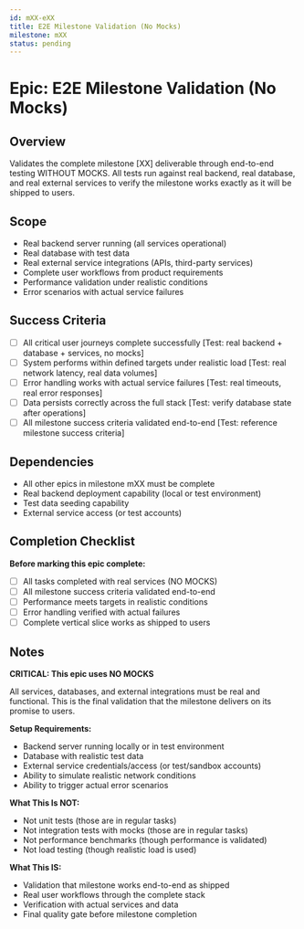 ```yaml
---
id: mXX-eXX
title: E2E Milestone Validation (No Mocks)
milestone: mXX
status: pending
---
```


# Epic: E2E Milestone Validation (No Mocks)

## Overview
Validates the complete milestone [XX] deliverable through end-to-end testing WITHOUT MOCKS. All tests run against real backend, real database, and real external services to verify the milestone works exactly as it will be shipped to users.

## Scope
- Real backend server running (all services operational)
- Real database with test data
- Real external service integrations (APIs, third-party services)
- Complete user workflows from product requirements
- Performance validation under realistic conditions
- Error scenarios with actual service failures

## Success Criteria
- [ ] All critical user journeys complete successfully [Test: real backend + database + services, no mocks]
- [ ] System performs within defined targets under realistic load [Test: real network latency, real data volumes]
- [ ] Error handling works with actual service failures [Test: real timeouts, real error responses]
- [ ] Data persists correctly across the full stack [Test: verify database state after operations]
- [ ] All milestone success criteria validated end-to-end [Test: reference milestone success criteria]

## Dependencies
- All other epics in milestone mXX must be complete
- Real backend deployment capability (local or test environment)
- Test data seeding capability
- External service access (or test accounts)

## Completion Checklist
**Before marking this epic complete:**
- [ ] All tasks completed with real services (NO MOCKS)
- [ ] All milestone success criteria validated end-to-end
- [ ] Performance meets targets in realistic conditions
- [ ] Error handling verified with actual failures
- [ ] Complete vertical slice works as shipped to users

## Notes
**CRITICAL: This epic uses NO MOCKS**

All services, databases, and external integrations must be real and functional. This is the final validation that the milestone delivers on its promise to users.

**Setup Requirements:**
- Backend server running locally or in test environment
- Database with realistic test data
- External service credentials/access (or test/sandbox accounts)
- Ability to simulate realistic network conditions
- Ability to trigger actual error scenarios

**What This Is NOT:**
- Not unit tests (those are in regular tasks)
- Not integration tests with mocks (those are in regular tasks)
- Not performance benchmarks (though performance is validated)
- Not load testing (though realistic load is used)

**What This IS:**
- Validation that milestone works end-to-end as shipped
- Real user workflows through the complete stack
- Verification with actual services and data
- Final quality gate before milestone completion
